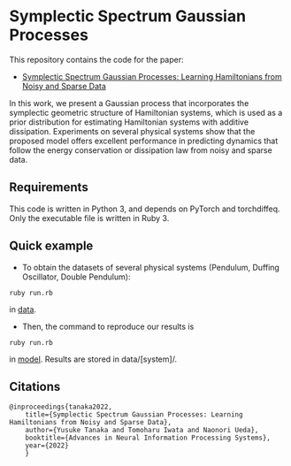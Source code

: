 # Symplectic Spectrum Gaussian Processes
This repository contains the code for the paper:
- [Symplectic Spectrum Gaussian Processes: Learning Hamiltonians from Noisy and Sparse Data](https://openreview.net/forum?id=W4ZlZZwsQmt)

In this work, we present a Gaussian process that incorporates the symplectic geometric structure of Hamiltonian systems, which is used as a prior distribution for estimating Hamiltonian systems with additive dissipation. Experiments on several physical systems show that the proposed model offers excellent performance in predicting dynamics that follow the energy conservation or dissipation law from noisy and sparse data.

## Requirements
This code is written in Python 3, and depends on PyTorch and torchdiffeq. Only the executable file is written in Ruby 3.

## Quick example
- To obtain the datasets of several physical systems (Pendulum, Duffing Oscillator, Double Pendulum):
```
ruby run.rb
```
in [data](data). 
- Then, the command to reproduce our results is
```
ruby run.rb
```
in [model](model). 
Results are stored in data/[system]/.

## Citations
```
@inproceedings{tanaka2022,
	title={Symplectic Spectrum Gaussian Processes: Learning Hamiltonians from Noisy and Sparse Data},
	author={Yusuke Tanaka and Tomoharu Iwata and Naonori Ueda},
	booktitle={Advances in Neural Information Processing Systems},
	year={2022}
	}
```

